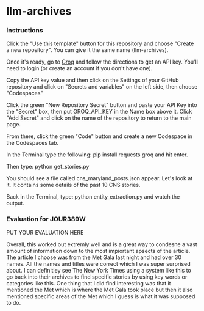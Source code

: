 # llm-archives

### Instructions

Click the "Use this template" button for this repository and choose "Create a new repository". You can give it the same name (llm-archives).

Once it's ready, go to [Groq](https://console.groq.com/keys) and follow the directions to get an API key. You'll need to login (or create an account if you don't have one).

Copy the API key value and then click on the Settings of your GitHub repository and click on "Secrets and variables" on the left side, then choose "Codespaces"

Click the green "New Repository Secret" button and paste your API Key into the "Secret" box, then put GROQ_API_KEY in the Name box above it. Click "Add Secret" and click on the name of the repository to return to the main page.

From there, click the green "Code" button and create a new Codespace in the Codespaces tab.

In the Terminal type the following: pip install requests groq and hit enter.

Then type: python get_stories.py

You should see a file called cns_maryland_posts.json appear. Let's look at it. It contains some details of the past 10 CNS stories.

Back in the Terminal, type: python entity_extraction.py and watch the output.

### Evaluation for JOUR389W

PUT YOUR EVALUATION HERE

Overall, this worked out extremly well and is a great way to condesne a vast amount of information down to the most impiortant apsects of the article. The article I choose was from the Met Gala last night and had over 30 names. All the names and titles were correct which I was super surprised about. I can definitley see The New York Times using a system like this to go back into their archives to find specific stories by using key words or categories like this. One thing that I did find interesting was that it mentioned the Met which is where the Met Gala took place but then it also mentioned specific areas of the Met which I guess is what it was supposed to do. 